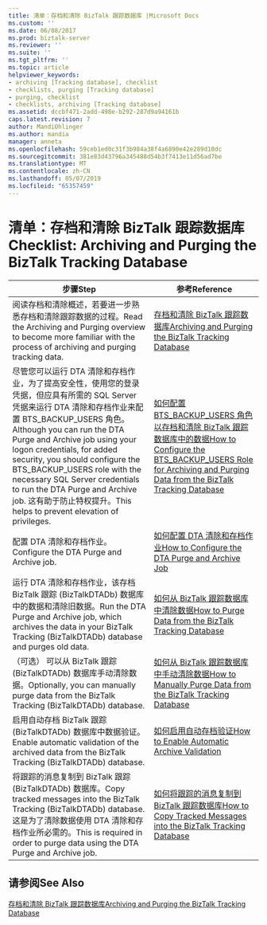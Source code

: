 ```yaml
---
title: 清单：存档和清除 BizTalk 跟踪数据库 |Microsoft Docs
ms.custom: ''
ms.date: 06/08/2017
ms.prod: biztalk-server
ms.reviewer: ''
ms.suite: ''
ms.tgt_pltfrm: ''
ms.topic: article
helpviewer_keywords:
- archiving [Tracking database], checklist
- checklists, purging [Tracking database]
- purging, checklist
- checklists, archiving [Tracking database]
ms.assetid: dccbf471-2add-498e-b292-287d9a94161b
caps.latest.revision: 7
author: MandiOhlinger
ms.author: mandia
manager: anneta
ms.openlocfilehash: 59ceb1ed0c31f3b984a38f4a6890e42e289d10dc
ms.sourcegitcommit: 381e83d43796a345488d54b3f7413e11d56ad7be
ms.translationtype: MT
ms.contentlocale: zh-CN
ms.lasthandoff: 05/07/2019
ms.locfileid: "65357459"
---
```

# <a name="checklist-archiving-and-purging-the-biztalk-tracking-database"></a><span data-ttu-id="f7ce1-102">清单：存档和清除 BizTalk 跟踪数据库</span><span class="sxs-lookup"><span data-stu-id="f7ce1-102">Checklist: Archiving and Purging the BizTalk Tracking Database</span></span>

|<span data-ttu-id="f7ce1-103">步骤</span><span class="sxs-lookup"><span data-stu-id="f7ce1-103">Step</span></span>|<span data-ttu-id="f7ce1-104">参考</span><span class="sxs-lookup"><span data-stu-id="f7ce1-104">Reference</span></span>|  
|----------|---------------|  
|<span data-ttu-id="f7ce1-105">阅读存档和清除概述，若要进一步熟悉存档和清除跟踪数据的过程。</span><span class="sxs-lookup"><span data-stu-id="f7ce1-105">Read the Archiving and Purging overview to become more familiar with the process of archiving and purging tracking data.</span></span>|[<span data-ttu-id="f7ce1-106">存档和清除 BizTalk 跟踪数据库</span><span class="sxs-lookup"><span data-stu-id="f7ce1-106">Archiving and Purging the BizTalk Tracking Database</span></span>](../core/archiving-and-purging-the-biztalk-tracking-database.md)|  
|<span data-ttu-id="f7ce1-107">尽管您可以运行 DTA 清除和存档作业，为了提高安全性，使用您的登录凭据，但应具有所需的 SQL Server 凭据来运行 DTA 清除和存档作业来配置 BTS_BACKUP_USERS 角色。</span><span class="sxs-lookup"><span data-stu-id="f7ce1-107">Although you can run the DTA Purge and Archive job using your logon credentials, for added security, you should configure the BTS_BACKUP_USERS role with the necessary SQL Server credentials to run the DTA Purge and Archive job.</span></span> <span data-ttu-id="f7ce1-108">这有助于防止特权提升。</span><span class="sxs-lookup"><span data-stu-id="f7ce1-108">This helps to prevent elevation of privileges.</span></span>|[<span data-ttu-id="f7ce1-109">如何配置 BTS_BACKUP_USERS 角色以存档和清除 BizTalk 跟踪数据库中的数据</span><span class="sxs-lookup"><span data-stu-id="f7ce1-109">How to Configure the BTS_BACKUP_USERS Role for Archiving and Purging Data from the BizTalk Tracking Database</span></span>](../core/configure-bts_backup_users-role-to-archive-and-purge-from-tracking-database.md)|  
|<span data-ttu-id="f7ce1-110">配置 DTA 清除和存档作业。</span><span class="sxs-lookup"><span data-stu-id="f7ce1-110">Configure the DTA Purge and Archive job.</span></span>|[<span data-ttu-id="f7ce1-111">如何配置 DTA 清除和存档作业</span><span class="sxs-lookup"><span data-stu-id="f7ce1-111">How to Configure the DTA Purge and Archive Job</span></span>](../core/how-to-configure-the-dta-purge-and-archive-job.md)|  
|<span data-ttu-id="f7ce1-112">运行 DTA 清除和存档作业，该存档 BizTalk 跟踪 (BizTalkDTADb) 数据库中的数据和清除旧数据。</span><span class="sxs-lookup"><span data-stu-id="f7ce1-112">Run the DTA Purge and Archive job, which archives the data in your BizTalk Tracking (BizTalkDTADb) database and purges old data.</span></span>|[<span data-ttu-id="f7ce1-113">如何从 BizTalk 跟踪数据库中清除数据</span><span class="sxs-lookup"><span data-stu-id="f7ce1-113">How to Purge Data from the BizTalk Tracking Database</span></span>](../core/how-to-purge-data-from-the-biztalk-tracking-database.md)|  
|<span data-ttu-id="f7ce1-114">（可选） 可以从 BizTalk 跟踪 (BizTalkDTADb) 数据库手动清除数据。</span><span class="sxs-lookup"><span data-stu-id="f7ce1-114">Optionally, you can manually purge data from the BizTalk Tracking (BizTalkDTADb) database.</span></span>|[<span data-ttu-id="f7ce1-115">如何从 BizTalk 跟踪数据库中手动清除数据</span><span class="sxs-lookup"><span data-stu-id="f7ce1-115">How to Manually Purge Data from the BizTalk Tracking Database</span></span>](../core/how-to-manually-purge-data-from-the-biztalk-tracking-database.md)|  
|<span data-ttu-id="f7ce1-116">启用自动存档 BizTalk 跟踪 (BizTalkDTADb) 数据库中数据验证。</span><span class="sxs-lookup"><span data-stu-id="f7ce1-116">Enable automatic validation of the archived data from the BizTalk Tracking (BizTalkDTADb) database.</span></span>|[<span data-ttu-id="f7ce1-117">如何启用自动存档验证</span><span class="sxs-lookup"><span data-stu-id="f7ce1-117">How to Enable Automatic Archive Validation</span></span>](../core/how-to-enable-automatic-archive-validation.md)|  
|<span data-ttu-id="f7ce1-118">将跟踪的消息复制到 BizTalk 跟踪 (BizTalkDTADb) 数据库。</span><span class="sxs-lookup"><span data-stu-id="f7ce1-118">Copy tracked messages into the BizTalk Tracking (BizTalkDTADb) database.</span></span> <span data-ttu-id="f7ce1-119">这是为了清除数据使用 DTA 清除和存档作业所必需的。</span><span class="sxs-lookup"><span data-stu-id="f7ce1-119">This is required in order to purge data using the DTA Purge and Archive job.</span></span>|[<span data-ttu-id="f7ce1-120">如何将跟踪的消息复制到 BizTalk 跟踪数据库</span><span class="sxs-lookup"><span data-stu-id="f7ce1-120">How to Copy Tracked Messages into the BizTalk Tracking Database</span></span>](../core/how-to-copy-tracked-messages-into-the-biztalk-tracking-database.md)|  

## <a name="see-also"></a><span data-ttu-id="f7ce1-121">请参阅</span><span class="sxs-lookup"><span data-stu-id="f7ce1-121">See Also</span></span>  
 [<span data-ttu-id="f7ce1-122">存档和清除 BizTalk 跟踪数据库</span><span class="sxs-lookup"><span data-stu-id="f7ce1-122">Archiving and Purging the BizTalk Tracking Database</span></span>](../core/archiving-and-purging-the-biztalk-tracking-database.md)